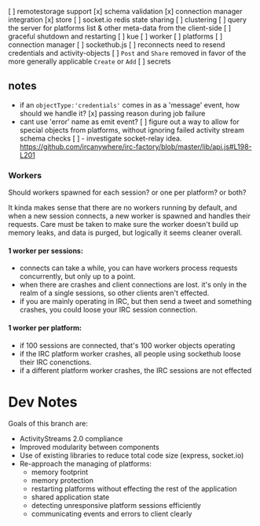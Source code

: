 [ ] remotestorage support
[x] schema validation
[x] connection manager integration
[x] store
[ ] socket.io redis state sharing
[ ] clustering
[ ] query the server for platforms list & other meta-data from the client-side
[ ] graceful shutdown and restarting
  [ ] kue
  [ ] worker
  [ ] platforms
  [ ] connection manager
  [ ] sockethub.js
[ ] reconnects need to resend credentials and activity-objects
[ ] `Post` and `Share` removed in favor of the more generally applicable `Create` or `Add`
[ ] secrets

## notes
- if an `objectType:'credentials'` comes in as a 'message' event, how should
  we handle it?
[x] passing reason during job failure
- cant use 'error' name as emit event?
[ ] figure out a way to allow for special objects from platforms, without ignoring failed activity stream schema checks
[ ] - investigate socket-relay idea. https://github.com/ircanywhere/irc-factory/blob/master/lib/api.js#L198-L201

### Workers
Should workers spawned for each session? or one per platform? or both? 

It kinda makes sense that there are no workers running by default, and when a new session connects, a new worker is spawned and handles their requests. Care must be taken to make sure the worker doesn't build up memory leaks, and data is purged, but logically it seems cleaner overall.
 
 #### 1 worker per sessions:
 - connects can take a while, you can have workers process requests concurrently, but only up to a point. 
 - when there are crashes and client connections are lost. it's only in the realm of a single sessions, so other clients aren't effected.
 - if you are mainly operating in IRC, but then send a tweet and something crashes, you could loose your IRC session connection.

 #### 1 worker per platform:
 - if 100 sessions are connected, that's 100 worker objects operating
 - if the IRC platform worker crashes, all people using sockethub loose their IRC conenctions.
 - if a different platform worker crashes, the IRC sessions are not effected
 

# Dev Notes

Goals of this branch are:

* ActivityStreams 2.0 compliance
* Improved modularity between components
* Use of existing libraries to reduce total code size (express, socket.io)
* Re-approach the managing of platforms:
    - memory footprint
    - memory protection
    - restarting platforms without effecting the rest of the application
    - shared application state
    - detecting unresponsive platform sessions efficiently
    - communicating events and errors to client clearly
